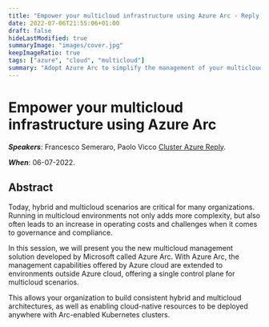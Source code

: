 ```yaml
---
title: "Empower your multicloud infrastructure using Azure Arc - Reply XChange 2022"
date: 2022-07-06T21:55:06+01:00
draft: false
hideLastModified: true
summaryImage: "images/cover.jpg"
keepImageRatio: true
tags: ["azure", "cloud", "multicloud"]
summary: "Adopt Azure Arc to simplify the management of your multicloud infrastructure and enable Azure PaaS and serverless on any Kubernetes cluster. "
---
```

# Empower your multicloud infrastructure using Azure Arc
***Speakers***: Francesco Semeraro, Paolo Vicco [Cluster Azure Reply](https://www.reply.com/cluster-reply/en/).

***When***: 06-07-2022.

## Abstract
Today, hybrid and multicloud scenarios are critical for many organizations. Running in multicloud environments not only adds more complexity, but also often leads to an increase in operating costs and challenges when it comes to governance and compliance.  

In this session, we will present you the new multicloud management solution developed by Microsoft called Azure Arc. With Azure Arc, the management capabilities offered by Azure cloud are extended to environments outside Azure cloud, offering a single control plane for multicloud scenarios.  

This allows your organization to build consistent hybrid and multicloud architectures, as well as enabling cloud-native resources to be deployed anywhere with Arc-enabled Kubernetes clusters. 